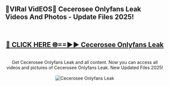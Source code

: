 <h2>🔴VIRal VidEOS🔴 Cecerosee Onlyfans Leak Videos And Photos - Update Files 2025!</h2>
<br>
<div align="center">
<h2><a href="https://virallinks.top/Hdb6NB" rel="nofollow">🔴 CLICK HERE 🌐==►► Cecerosee Onlyfans Leak</a></h2>
<br>
Get Cecerosee Onlyfans Leak and all content. Now you can access all videos and pictures of Cecerosee Onlyfans Leak. New Updated Files 2025!
<br>
<br>
<a href="https://virallinks.top/Hdb6NB" rel="nofollow" data-target="animated-image.originalLink"><img src="https://i.imgur.com/dJHk4Zq.gif)" alt="Cecerosee Onlyfans Leak" style="max-width: 100%; display: inline-block;" data-target="animated-image.originalImage"></a>
</div>
<br>
